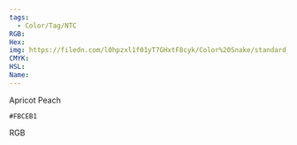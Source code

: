 ```yaml
---
tags:
  - Color/Tag/NTC
RGB:
Hex:
img: https://filedn.com/l0hpzxl1f01yT7GHxtF8cyk/Color%20Snake/standard_csv_to_svg//FBCEB1.svg
CMYK:
HSL:
Name:
---
```

Apricot Peach
```palette
#FBCEB1
```
RGB
